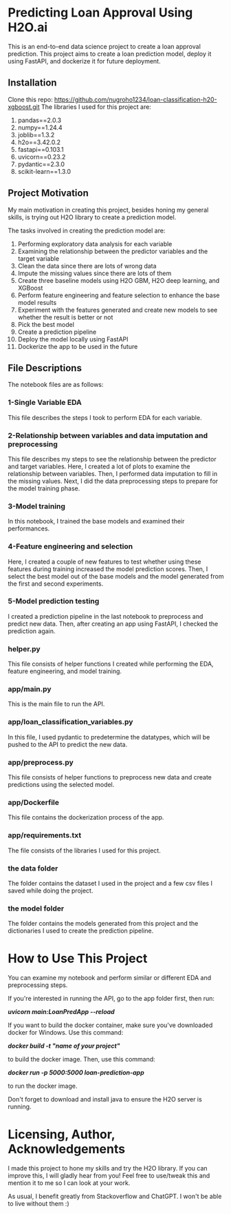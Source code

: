 # Predicting Loan Approval Using H2O.ai
This is an end-to-end data science project to create a loan approval prediction. This project aims to create a loan prediction model, deploy it using FastAPI, and dockerize it for future deployment.

## Installation
Clone this repo: https://github.com/nugroho1234/loan-classification-h20-xgboost.git
The libraries I used for this project are:
1. pandas==2.0.3
2. numpy==1.24.4
3. joblib==1.3.2
4. h2o==3.42.0.2
5. fastapi==0.103.1
6. uvicorn==0.23.2
7. pydantic==2.3.0
8. scikit-learn==1.3.0

## Project Motivation
My main motivation in creating this project, besides honing my general skills, is trying out H2O library to create a prediction model. 

The tasks involved in creating the prediction model are:
1. Performing exploratory data analysis for each variable
2. Examining the relationship between the predictor variables and the target variable
3. Clean the data since there are lots of wrong data
4. Impute the missing values since there are lots of them
5. Create three baseline models using H2O GBM, H2O deep learning, and XGBoost
6. Perform feature engineering and feature selection to enhance the base model results
7. Experiment with the features generated and create new models to see whether the result is better or not
8. Pick the best model
9. Create a prediction pipeline
10. Deploy the model locally using FastAPI
11. Dockerize the app to be used in the future

## File Descriptions
The notebook files are as follows:
### 1-Single Variable EDA
This file describes the steps I took to perform EDA for each variable.
### 2-Relationship between variables and data imputation and preprocessing
This file describes my steps to see the relationship between the predictor and target variables. Here, I created a lot of plots to examine the relationship between variables. Then, I performed data imputation to fill in the missing values. Next, I did the data preprocessing steps to prepare for the model training phase. 
### 3-Model training
In this notebook, I trained the base models and examined their performances.
### 4-Feature engineering and selection
Here, I created a couple of new features to test whether using these features during training increased the model prediction scores. Then, I select the best model out of the base models and the model generated from the first and second experiments.
### 5-Model prediction testing
I created a prediction pipeline in the last notebook to preprocess and predict new data. Then, after creating an app using FastAPI, I checked the prediction again.
### helper.py
This file consists of helper functions I created while performing the EDA, feature engineering, and model training.
### app/main.py
This is the main file to run the API.
### app/loan_classification_variables.py
In this file, I used pydantic to predetermine the datatypes, which will be pushed to the API to predict the new data.
### app/preprocess.py
This file consists of helper functions to preprocess new data and create predictions using the selected model.
### app/Dockerfile
This file contains the dockerization process of the app.
### app/requirements.txt
The file consists of the libraries I used for this project.
### the data folder
The folder contains the dataset I used in the project and a few csv files I saved while doing the project.
### the model folder
The folder contains the models generated from this project and the dictionaries I used to create the prediction pipeline.

# How to Use This Project
You can examine my notebook and perform similar or different EDA and preprocessing steps. 

If you're interested in running the API, go to the app folder first, then run:

***uvicorn main:LoanPredApp --reload***

If you want to build the docker container, make sure you've downloaded docker for Windows. Use this command:

***docker build -t "name of your project"***

to build the docker image. Then, use this command:

***docker run -p 5000:5000 loan-prediction-app***

to run the docker image.

Don't forget to download and install java to ensure the H2O server is running.

# Licensing, Author, Acknowledgements
I made this project to hone my skills and try the H2O library. If you can improve this, I will gladly hear from you! Feel free to use/tweak this and mention it to me so I can look at your work.

As usual, I benefit greatly from Stackoverflow and ChatGPT. I won't be able to live without them :)
